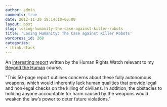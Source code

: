```yaml
---
author: admin
comments: true
date: 2012-11-20 18:14:10+00:00
layout: post
slug: losing-humanity-the-case-against-killer-robots
title: 'Losing Humanity: The Case against Killer Robots'
wordpress_id: 268
categories:
- think.stack
---
```


An [interesting report](http://www.hrw.org/reports/2012/11/19/losing-humanity-0) written by the Human Rights Watch relevant to my [Beyond the Human](https://docs.google.com/document/d/1ZWElPChwL5P5K6xqDjNhdVBRCimroFecKo1xlupGCoo/edit) course.

"This 50-page report outlines concerns about these fully autonomous weapons, which would inherently lack human qualities that provide legal and non-legal checks on the killing of civilians. In addition, the obstacles to holding anyone accountable for harm caused by the weapons would weaken the law’s power to deter future violations."
